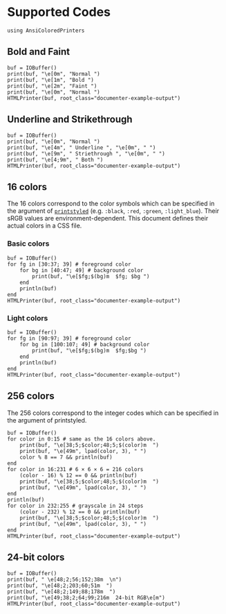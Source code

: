 # Supported Codes
```@setup ex
using AnsiColoredPrinters
```
## Bold and Faint
```@example ex
buf = IOBuffer()
print(buf, "\e[0m", "Normal ")
print(buf, "\e[1m", "Bold ")
print(buf, "\e[2m", "Faint ")
print(buf, "\e[0m", "Normal ")
HTMLPrinter(buf, root_class="documenter-example-output")
```
## Underline and Strikethrough
```@example ex
buf = IOBuffer()
print(buf, "\e[0m", "Normal ")
print(buf, "\e[4m", " Underline ", "\e[0m", " ")
print(buf, "\e[9m", " Striethrough ", "\e[0m", " ")
print(buf, "\e[4;9m", " Both ")
HTMLPrinter(buf, root_class="documenter-example-output")
```

## 16 colors
The 16 colors correspond to the color symbols which can be specified in the
argument of
[`printstyled`](https://docs.julialang.org/en/v1/base/io-network/#Base.printstyled)
(e.g. `:black`, `:red`, `:green`, `:light_blue`). Their sRGB values are
environment-dependent. This document defines their actual colors in a CSS file.

### Basic colors
```@example ex
buf = IOBuffer()
for fg in [30:37; 39] # foreground color
    for bg in [40:47; 49] # background color
        print(buf, "\e[$fg;$(bg)m  $fg; $bg ")
    end
    println(buf)
end
HTMLPrinter(buf, root_class="documenter-example-output")
```

### Light colors
```@example ex
buf = IOBuffer()
for fg in [90:97; 39] # foreground color
    for bg in [100:107; 49] # background color
        print(buf, "\e[$fg;$(bg)m  $fg;$bg ")
    end
    println(buf)
end
HTMLPrinter(buf, root_class="documenter-example-output")
```

## 256 colors
The 256 colors correspond to the integer codes which can be specified in the
argument of printstyled.

```@example ex
buf = IOBuffer()
for color in 0:15 # same as the 16 colors above.
    print(buf, "\e[38;5;$color;48;5;$(color)m  ")
    print(buf, "\e[49m", lpad(color, 3), " ")
    color % 8 == 7 && println(buf)
end
for color in 16:231 # 6 × 6 × 6 = 216 colors
    (color - 16) % 12 == 0 && println(buf)
    print(buf, "\e[38;5;$color;48;5;$(color)m  ")
    print(buf, "\e[49m", lpad(color, 3), " ")
end
println(buf)
for color in 232:255 # grayscale in 24 steps
    (color - 232) % 12 == 0 && println(buf)
    print(buf, "\e[38;5;$color;48;5;$(color)m  ")
    print(buf, "\e[49m", lpad(color, 3), " ")
end
HTMLPrinter(buf, root_class="documenter-example-output")
```
## 24-bit colors

```@example ex
buf = IOBuffer()
print(buf, " \e[48;2;56;152;38m  \n")
print(buf, "\e[48;2;203;60;51m  ")
print(buf, "\e[48;2;149;88;178m  ")
print(buf, "\e[49;38;2;64;99;216m  24-bit RGB\e[m")
HTMLPrinter(buf, root_class="documenter-example-output")
```
